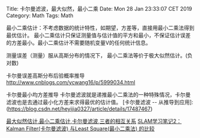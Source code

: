 Title: 卡尔曼滤波，最大似然，最小二乘
Date: Mon 28 Jan 23:33:07 CET 2019
Category: Math
Tags: Math

最小二乘估计：不考虑数据的统计特性，如期望，方差等，直接用最小二乘法得到最优估计。
最小二乘估计只保证测量值与估计值的平方和最小，不保证估计误差的方差最小。最小二乘估计不需要随机变量V的任何统计信息。


测量误差（测量）服从高斯分布的情况下， 最小二乘法等价于极大似然估计。(负对数)

卡尔曼误差高斯分布后验概率推导
http://www.cnblogs.com/ycwang16/p/5999034.html

卡尔曼最小均方差推导
卡尔曼滤波就是递推最小二乘法的一种特殊情况，卡尔曼滤波也是去通过最小化方差来求得最优的估计值。
[卡尔曼滤波 -- 从推导到应用]:(https://blog.csdn.net/heyijia0327/article/details/17487467)


[最大似然估计,最小二乘估计,卡尔曼滤波,三者的相互关系](https://blog.csdn.net/ethan_guo/article/details/80568254)
[SLAM学习笔记2：Kalman Filter(卡尔曼滤波) 与Least Square(最小二乘法) 的比较](https://blog.csdn.net/qinruiyan/article/details/50793114)

